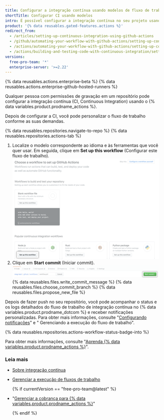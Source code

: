 ```yaml
---
title: Configurar a integração contínua usando modelos de fluxo de trabalho
shortTitle: Configurar CI usando modelos
intro: É possível configurar a integração contínua no seu projeto usando um modelo de fluxo de trabalho correspondente ao idioma e à ferramenta que você quer usar.
product: '{% data reusables.gated-features.actions %}'
redirect_from:
  - /articles/setting-up-continuous-integration-using-github-actions
  - /github/automating-your-workflow-with-github-actions/setting-up-continuous-integration-using-github-actions
  - /actions/automating-your-workflow-with-github-actions/setting-up-continuous-integration-using-github-actions
  - /actions/building-and-testing-code-with-continuous-integration/setting-up-continuous-integration-using-github-actions
versions:
  free-pro-team: '*'
  enterprise-server: '>=2.22'
---
```


{% data reusables.actions.enterprise-beta %}
{% data reusables.actions.enterprise-github-hosted-runners %}

Qualquer pessoa com permissões de gravação em um repositório pode configurar a integração contínua (CI, Continuous Integration) usando o {% data variables.product.prodname_actions %}.

Depois de configurar a CI, você pode personalizar o fluxo de trabalho conforme as suas demandas.

{% data reusables.repositories.navigate-to-repo %}
{% data reusables.repositories.actions-tab %}
1. Localize o modelo correspondente ao idioma e às ferramentas que você quer usar. Em seguida, clique em **Set up this workflow** (Configurar este fluxo de trabalho). ![Botão Setup workflow (Configurar fluxo de trabalho)](/assets/images/help/repository/setup-workflow-button.png)
5. Clique em **Start commit** (Iniciar commit). ![Botão Start commit (Iniciar commit)](/assets/images/help/repository/start-commit.png)
{% data reusables.files.write_commit_message %}
{% data reusables.files.choose_commit_branch %}
{% data reusables.files.propose_new_file %}

Depois de fazer push no seu repositório, você pode acompanhar o status e os logs detalhados do fluxo de trabalho de integração contínua no {% data variables.product.prodname_dotcom %} e receber notificações personalizadas. Para obter mais informações, consulte "[Configurando notificações](/github/managing-subscriptions-and-notifications-on-github/configuring-notifications#github-actions-notification-options)" e "
Gerenciando a execução do fluxo de trabalho".</p> 

{% data reusables.repositories.actions-workflow-status-badge-into %}

Para obter mais informações, consulte "[Aprenda {% data variables.product.prodname_actions %}](/actions/learn-github-actions)".



### Leia mais

- [Sobre integração contínua](/articles/about-continuous-integration)
- [Gerenciar a execução de fluxos de trabalho](/articles/managing-a-workflow-run) 
  
  {% if currentVersion == "free-pro-team@latest" %}

- "[Gerenciar a cobrança para {% data variables.product.prodname_actions %}](/github/setting-up-and-managing-billing-and-payments-on-github/managing-billing-for-github-actions)" 
  
  {% endif %}
